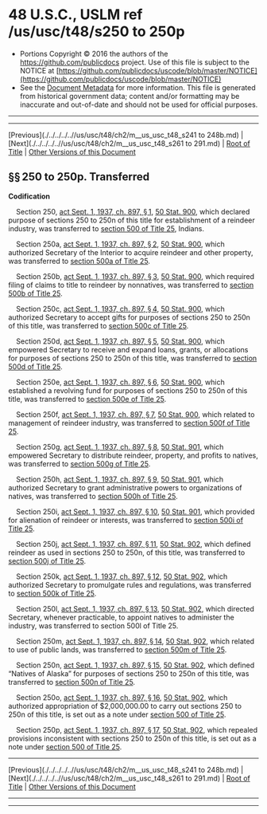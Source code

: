 ---
---

# 48 U.S.C., USLM ref /us/usc/t48/s250 to 250p

* Portions Copyright © 2016 the authors of the https://github.com/publicdocs project.
  Use of this file is subject to the NOTICE at [https://github.com/publicdocs/uscode/blob/master/NOTICE](https://github.com/publicdocs/uscode/blob/master/NOTICE)
* See the [Document Metadata](././../../../..//README.md) for more information.
  This file is generated from historical government data; content and/or formatting may be inaccurate and out-of-date and should not be used for official purposes.

----------
----------

[Previous](./../../../..//us/usc/t48/ch2/m__us_usc_t48_s241 to 248b.md) | [Next](./../../../..//us/usc/t48/ch2/m__us_usc_t48_s261 to 291.md) | [Root of Title](./../../../../) | [Other Versions of this Document](https://publicdocs.github.io/go/links?ns=uslm&ref=%2Fus%2Fusc%2Ft48%2Fs250+to+250p)

## §§ 250 to 250p. Transferred

 __Codification__ 

    Section 250, [act Sept. 1, 1937, ch. 897, § 1][/us/act/1937-09-01/ch897/s1], [50 Stat. 900][/us/stat/50/900], which declared purpose of sections 250 to 250n of this title for establishment of a reindeer industry, was transferred to [section 500 of Title 25][/us/usc/t25/s500], Indians.

    Section 250a, [act Sept. 1, 1937, ch. 897, § 2][/us/act/1937-09-01/ch897/s2], [50 Stat. 900][/us/stat/50/900], which authorized Secretary of the Interior to acquire reindeer and other property, was transferred to [section 500a of Title 25][/us/usc/t25/s500a].

    Section 250b, [act Sept. 1, 1937, ch. 897, § 3][/us/act/1937-09-01/ch897/s3], [50 Stat. 900][/us/stat/50/900], which required filing of claims to title to reindeer by nonnatives, was transferred to [section 500b of Title 25][/us/usc/t25/s500b].

    Section 250c, [act Sept. 1, 1937, ch. 897, § 4][/us/act/1937-09-01/ch897/s4], [50 Stat. 900][/us/stat/50/900], which authorized Secretary to accept gifts for purposes of sections 250 to 250n of this title, was transferred to [section 500c of Title 25][/us/usc/t25/s500c].

    Section 250d, [act Sept. 1, 1937, ch. 897, § 5][/us/act/1937-09-01/ch897/s5], [50 Stat. 900][/us/stat/50/900], which empowered Secretary to receive and expand loans, grants, or allocations for purposes of sections 250 to 250n of this title, was transferred to [section 500d of Title 25][/us/usc/t25/s500d].

    Section 250e, [act Sept. 1, 1937, ch. 897, § 6][/us/act/1937-09-01/ch897/s6], [50 Stat. 900][/us/stat/50/900], which established a revolving fund for purposes of sections 250 to 250n of this title, was transferred to [section 500e of Title 25][/us/usc/t25/s500e].

    Section 250f, [act Sept. 1, 1937, ch. 897, § 7][/us/act/1937-09-01/ch897/s7], [50 Stat. 900][/us/stat/50/900], which related to management of reindeer industry, was transferred to [section 500f of Title 25][/us/usc/t25/s500f].

    Section 250g, [act Sept. 1, 1937, ch. 897, § 8][/us/act/1937-09-01/ch897/s8], [50 Stat. 901][/us/stat/50/901], which empowered Secretary to distribute reindeer, property, and profits to natives, was transferred to [section 500g of Title 25][/us/usc/t25/s500g].

    Section 250h, [act Sept. 1, 1937, ch. 897, § 9][/us/act/1937-09-01/ch897/s9], [50 Stat. 901][/us/stat/50/901], which authorized Secretary to grant administrative powers to organizations of natives, was transferred to [section 500h of Title 25][/us/usc/t25/s500h].

    Section 250i, [act Sept. 1, 1937, ch. 897, § 10][/us/act/1937-09-01/ch897/s10], [50 Stat. 901][/us/stat/50/901], which provided for alienation of reindeer or interests, was transferred to [section 500i of Title 25][/us/usc/t25/s500i].

    Section 250j, [act Sept. 1, 1937, ch. 897, § 11][/us/act/1937-09-01/ch897/s11], [50 Stat. 902][/us/stat/50/902], which defined reindeer as used in sections 250 to 250n, of this title, was transferred to [section 500j of Title 25][/us/usc/t25/s500j].

    Section 250k, [act Sept. 1, 1937, ch. 897, § 12][/us/act/1937-09-01/ch897/s12], [50 Stat. 902][/us/stat/50/902], which authorized Secretary to promulgate rules and regulations, was transferred to [section 500k of Title 25][/us/usc/t25/s500k].

    Section 250l, [act Sept. 1, 1937, ch. 897, § 13][/us/act/1937-09-01/ch897/s13], [50 Stat. 902][/us/stat/50/902], which directed Secretary, whenever practicable, to appoint natives to administer the industry, was transferred to section 500l of Title 25.

    Section 250m, [act Sept. 1, 1937, ch. 897, § 14][/us/act/1937-09-01/ch897/s14], [50 Stat. 902][/us/stat/50/902], which related to use of public lands, was transferred to [section 500m of Title 25][/us/usc/t25/s500m].

    Section 250n, [act Sept. 1, 1937, ch. 897, § 15][/us/act/1937-09-01/ch897/s15], [50 Stat. 902][/us/stat/50/902], which defined “Natives of Alaska” for purposes of sections 250 to 250n of this title, was transferred to [section 500n of Title 25][/us/usc/t25/s500n].

    Section 250o, [act Sept. 1, 1937, ch. 897, § 16][/us/act/1937-09-01/ch897/s16], [50 Stat. 902][/us/stat/50/902], which authorized appropriation of $2,000,000.00 to carry out sections 250 to 250n of this title, is set out as a note under [section 500 of Title 25][/us/usc/t25/s500].

    Section 250p, [act Sept. 1, 1937, ch. 897, § 17][/us/act/1937-09-01/ch897/s17], [50 Stat. 902][/us/stat/50/902], which repealed provisions inconsistent with sections 250 to 250n of this title, is set out as a note under [section 500 of Title 25][/us/usc/t25/s500].

----------

[Previous](./../../../..//us/usc/t48/ch2/m__us_usc_t48_s241 to 248b.md) | [Next](./../../../..//us/usc/t48/ch2/m__us_usc_t48_s261 to 291.md) | [Root of Title](./../../../../) | [Other Versions of this Document](https://publicdocs.github.io/go/links?ns=uslm&ref=%2Fus%2Fusc%2Ft48%2Fs250+to+250p)

----------
----------

[/us/act/1937-09-01/ch897/s1]: https://publicdocs.github.io/go/links?ns=uslm&ref=%2Fus%2Fact%2F1937-09-01%2Fch897%2Fs1
[/us/stat/50/900]: https://publicdocs.github.io/go/links?ns=uslm&ref=%2Fus%2Fstat%2F50%2F900
[/us/usc/t25/s500]: https://publicdocs.github.io/go/links?ns=uslm&ref=%2Fus%2Fusc%2Ft25%2Fs500
[/us/act/1937-09-01/ch897/s2]: https://publicdocs.github.io/go/links?ns=uslm&ref=%2Fus%2Fact%2F1937-09-01%2Fch897%2Fs2
[/us/stat/50/900]: https://publicdocs.github.io/go/links?ns=uslm&ref=%2Fus%2Fstat%2F50%2F900
[/us/usc/t25/s500a]: https://publicdocs.github.io/go/links?ns=uslm&ref=%2Fus%2Fusc%2Ft25%2Fs500a
[/us/act/1937-09-01/ch897/s3]: https://publicdocs.github.io/go/links?ns=uslm&ref=%2Fus%2Fact%2F1937-09-01%2Fch897%2Fs3
[/us/stat/50/900]: https://publicdocs.github.io/go/links?ns=uslm&ref=%2Fus%2Fstat%2F50%2F900
[/us/usc/t25/s500b]: https://publicdocs.github.io/go/links?ns=uslm&ref=%2Fus%2Fusc%2Ft25%2Fs500b
[/us/act/1937-09-01/ch897/s4]: https://publicdocs.github.io/go/links?ns=uslm&ref=%2Fus%2Fact%2F1937-09-01%2Fch897%2Fs4
[/us/stat/50/900]: https://publicdocs.github.io/go/links?ns=uslm&ref=%2Fus%2Fstat%2F50%2F900
[/us/usc/t25/s500c]: https://publicdocs.github.io/go/links?ns=uslm&ref=%2Fus%2Fusc%2Ft25%2Fs500c
[/us/act/1937-09-01/ch897/s5]: https://publicdocs.github.io/go/links?ns=uslm&ref=%2Fus%2Fact%2F1937-09-01%2Fch897%2Fs5
[/us/stat/50/900]: https://publicdocs.github.io/go/links?ns=uslm&ref=%2Fus%2Fstat%2F50%2F900
[/us/usc/t25/s500d]: https://publicdocs.github.io/go/links?ns=uslm&ref=%2Fus%2Fusc%2Ft25%2Fs500d
[/us/act/1937-09-01/ch897/s6]: https://publicdocs.github.io/go/links?ns=uslm&ref=%2Fus%2Fact%2F1937-09-01%2Fch897%2Fs6
[/us/stat/50/900]: https://publicdocs.github.io/go/links?ns=uslm&ref=%2Fus%2Fstat%2F50%2F900
[/us/usc/t25/s500e]: https://publicdocs.github.io/go/links?ns=uslm&ref=%2Fus%2Fusc%2Ft25%2Fs500e
[/us/act/1937-09-01/ch897/s7]: https://publicdocs.github.io/go/links?ns=uslm&ref=%2Fus%2Fact%2F1937-09-01%2Fch897%2Fs7
[/us/stat/50/900]: https://publicdocs.github.io/go/links?ns=uslm&ref=%2Fus%2Fstat%2F50%2F900
[/us/usc/t25/s500f]: https://publicdocs.github.io/go/links?ns=uslm&ref=%2Fus%2Fusc%2Ft25%2Fs500f
[/us/act/1937-09-01/ch897/s8]: https://publicdocs.github.io/go/links?ns=uslm&ref=%2Fus%2Fact%2F1937-09-01%2Fch897%2Fs8
[/us/stat/50/901]: https://publicdocs.github.io/go/links?ns=uslm&ref=%2Fus%2Fstat%2F50%2F901
[/us/usc/t25/s500g]: https://publicdocs.github.io/go/links?ns=uslm&ref=%2Fus%2Fusc%2Ft25%2Fs500g
[/us/act/1937-09-01/ch897/s9]: https://publicdocs.github.io/go/links?ns=uslm&ref=%2Fus%2Fact%2F1937-09-01%2Fch897%2Fs9
[/us/stat/50/901]: https://publicdocs.github.io/go/links?ns=uslm&ref=%2Fus%2Fstat%2F50%2F901
[/us/usc/t25/s500h]: https://publicdocs.github.io/go/links?ns=uslm&ref=%2Fus%2Fusc%2Ft25%2Fs500h
[/us/act/1937-09-01/ch897/s10]: https://publicdocs.github.io/go/links?ns=uslm&ref=%2Fus%2Fact%2F1937-09-01%2Fch897%2Fs10
[/us/stat/50/901]: https://publicdocs.github.io/go/links?ns=uslm&ref=%2Fus%2Fstat%2F50%2F901
[/us/usc/t25/s500i]: https://publicdocs.github.io/go/links?ns=uslm&ref=%2Fus%2Fusc%2Ft25%2Fs500i
[/us/act/1937-09-01/ch897/s11]: https://publicdocs.github.io/go/links?ns=uslm&ref=%2Fus%2Fact%2F1937-09-01%2Fch897%2Fs11
[/us/stat/50/902]: https://publicdocs.github.io/go/links?ns=uslm&ref=%2Fus%2Fstat%2F50%2F902
[/us/usc/t25/s500j]: https://publicdocs.github.io/go/links?ns=uslm&ref=%2Fus%2Fusc%2Ft25%2Fs500j
[/us/act/1937-09-01/ch897/s12]: https://publicdocs.github.io/go/links?ns=uslm&ref=%2Fus%2Fact%2F1937-09-01%2Fch897%2Fs12
[/us/stat/50/902]: https://publicdocs.github.io/go/links?ns=uslm&ref=%2Fus%2Fstat%2F50%2F902
[/us/usc/t25/s500k]: https://publicdocs.github.io/go/links?ns=uslm&ref=%2Fus%2Fusc%2Ft25%2Fs500k
[/us/act/1937-09-01/ch897/s13]: https://publicdocs.github.io/go/links?ns=uslm&ref=%2Fus%2Fact%2F1937-09-01%2Fch897%2Fs13
[/us/stat/50/902]: https://publicdocs.github.io/go/links?ns=uslm&ref=%2Fus%2Fstat%2F50%2F902
[/us/act/1937-09-01/ch897/s14]: https://publicdocs.github.io/go/links?ns=uslm&ref=%2Fus%2Fact%2F1937-09-01%2Fch897%2Fs14
[/us/stat/50/902]: https://publicdocs.github.io/go/links?ns=uslm&ref=%2Fus%2Fstat%2F50%2F902
[/us/usc/t25/s500m]: https://publicdocs.github.io/go/links?ns=uslm&ref=%2Fus%2Fusc%2Ft25%2Fs500m
[/us/act/1937-09-01/ch897/s15]: https://publicdocs.github.io/go/links?ns=uslm&ref=%2Fus%2Fact%2F1937-09-01%2Fch897%2Fs15
[/us/stat/50/902]: https://publicdocs.github.io/go/links?ns=uslm&ref=%2Fus%2Fstat%2F50%2F902
[/us/usc/t25/s500n]: https://publicdocs.github.io/go/links?ns=uslm&ref=%2Fus%2Fusc%2Ft25%2Fs500n
[/us/act/1937-09-01/ch897/s16]: https://publicdocs.github.io/go/links?ns=uslm&ref=%2Fus%2Fact%2F1937-09-01%2Fch897%2Fs16
[/us/stat/50/902]: https://publicdocs.github.io/go/links?ns=uslm&ref=%2Fus%2Fstat%2F50%2F902
[/us/usc/t25/s500]: https://publicdocs.github.io/go/links?ns=uslm&ref=%2Fus%2Fusc%2Ft25%2Fs500
[/us/act/1937-09-01/ch897/s17]: https://publicdocs.github.io/go/links?ns=uslm&ref=%2Fus%2Fact%2F1937-09-01%2Fch897%2Fs17
[/us/stat/50/902]: https://publicdocs.github.io/go/links?ns=uslm&ref=%2Fus%2Fstat%2F50%2F902
[/us/usc/t25/s500]: https://publicdocs.github.io/go/links?ns=uslm&ref=%2Fus%2Fusc%2Ft25%2Fs500


